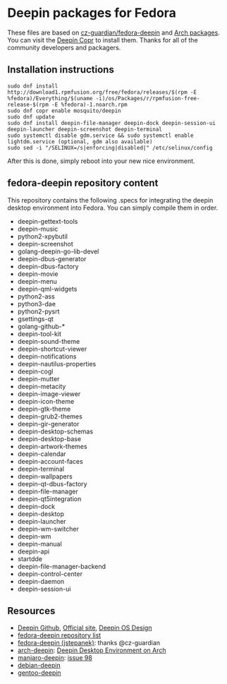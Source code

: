 # Deepin packages for Fedora

These files are based on [cz-guardian/fedora-deepin](https://github.com/cz-guardian/fedora-deepin/) and [Arch packages](https://www.archlinux.org/packages/?q=deepin). You can visit the [Deepin Copr](https://copr.fedorainfracloud.org/coprs/mosquito/deepin/) to install them. Thanks for all of the community developers and packagers.


## Installation instructions
    sudo dnf install http://download1.rpmfusion.org/free/fedora/releases/$(rpm -E %fedora)/Everything/$(uname -i)/os/Packages/r/rpmfusion-free-release-$(rpm -E %fedora)-1.noarch.rpm
    sudo dnf copr enable mosquito/deepin
    sudo dnf update
    sudo dnf install deepin-file-manager deepin-dock deepin-session-ui deepin-launcher deepin-screenshot deepin-terminal
    sudo systemctl disable gdm.service && sudo systemctl enable lightdm.service (optional, gdm also available)
    sudo sed -i "/SELINUX=/s|enforcing|disabled|" /etc/selinux/config

After this is done, simply reboot into your new nice environment.


## fedora-deepin repository content

This repository contains the following .specs for integrating the deepin desktop environment into Fedora. You can simply compile them in order.
* deepin-gettext-tools
* deepin-music
* python2-xpybutil
* deepin-screenshot
* golang-deepin-go-lib-devel
* deepin-dbus-generator
* deepin-dbus-factory
* deepin-movie
* deepin-menu
* deepin-qml-widgets
* python2-ass
* python3-dae
* python2-pysrt
* gsettings-qt
* golang-github-*
* deepin-tool-kit
* deepin-sound-theme
* deepin-shortcut-viewer
* deepin-notifications
* deepin-nautilus-properties
* deepin-cogl
* deepin-mutter
* deepin-metacity
* deepin-image-viewer
* deepin-icon-theme
* deepin-gtk-theme
* deepin-grub2-themes
* deepin-gir-generator
* deepin-desktop-schemas
* deepin-desktop-base
* deepin-artwork-themes
* deepin-calendar
* deepin-account-faces
* deepin-terminal
* deepin-wallpapers
* deepin-qt-dbus-factory
* deepin-file-manager
* deepin-qt5integration
* deepin-dock
* deepin-desktop
* deepin-launcher
* deepin-wm-switcher
* deepin-wm
* deepin-manual
* deepin-api
* startdde
* deepin-file-manager-backend
* deepin-control-center
* deepin-daemon
* deepin-session-ui


## Resources
* [Deepin Github](https://github.com/linuxdeepin/), [Official site](https://www.deepin.org/en/), [Deepin OS Design](https://my.oschina.net/ManateeLazyCat/blog/831104)
* [fedora-deepin repository list](https://copr.fedorainfracloud.org/coprs/mosquito/deepin/packages/)
* [fedora-deepin (jstepanek)](https://github.com/cz-guardian/fedora-deepin/): thanks @cz-guardian
* [arch-deepin](https://github.com/fasheng/arch-deepin/): [Deepin Desktop Environment on Arch](https://bbs.archlinux.org/viewtopic.php?id=181861)
* [manjaro-deepin](https://github.com/manjaro/packages-community/): [issue 98](https://github.com/fasheng/arch-deepin/issues/98)
* [debian-deepin](https://github.com/debiancn/repo/issues/31)
* [gentoo-deepin](https://github.com/zhtengw/deepin-overlay/)
